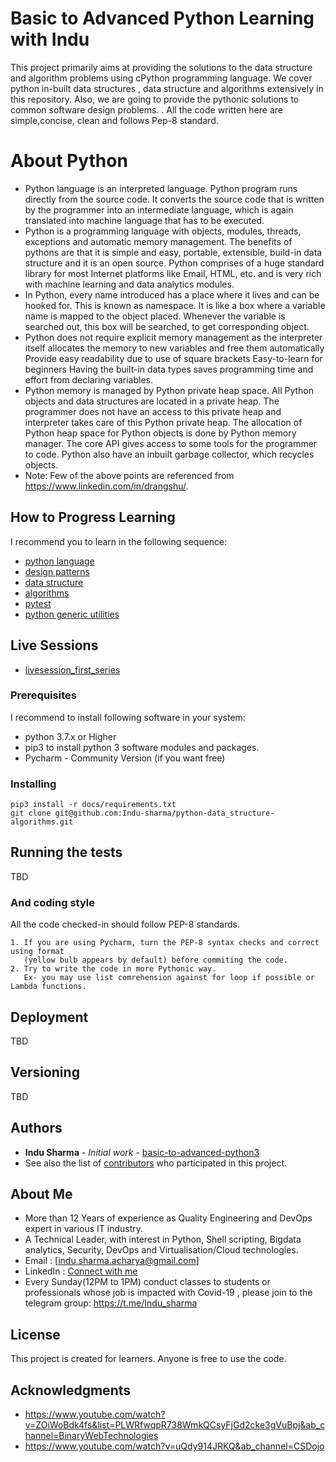 # Basic to Advanced Python Learning  with Indu 

This project primarily aims at providing the solutions to the data structure and algorithm problems using cPython programming language. We cover python in-built data structures , data structure and algorithms extensively in this repository. Also, we are going to provide the pythonic solutions to common software design problems. .
All the code written here are simple,concise, clean and follows Pep-8 standard.

# About Python 

* Python language is an interpreted language. Python program runs directly from the source code. It converts the source code that is written by the programmer into an intermediate language, which is again translated into machine language that has to be executed.
*  Python is a programming language with objects, modules, threads, exceptions and automatic memory management. The benefits of pythons are that it is simple and easy, portable, extensible, build-in data structure and it is an open source. Python comprises of a huge standard library for most Internet platforms like Email, HTML, etc. and is very rich with machine learning and data analytics modules. 
* In Python, every name introduced has a place where it lives and can be hooked for. This is known as namespace. It is like a box where a variable name is mapped to the object placed. Whenever the variable is searched out, this box will be searched, to get corresponding object.
*  Python does not require explicit memory management as the interpreter itself allocates the memory to new variables and free them automatically Provide easy readability due to use of square brackets Easy-to-learn for beginners Having the built-in data types saves programming time and effort from declaring variables.
* Python memory is managed by Python private heap space. All Python objects and data structures are located in a private heap. The programmer does not have an access to this private heap and interpreter takes care of this Python private heap. The allocation of Python heap space for Python objects is done by Python memory manager. The core API gives access to some tools for the programmer to code. Python also have an inbuilt garbage collector, which recycles objects.
* Note: Few of the above points are referenced from https://www.linkedin.com/in/drangshu/. 


## How to Progress Learning

I recommend you to learn in the following sequence:
* [python language](https://github.com/Indu-sharma/basic-to-advanced-python3/tree/master/python_language)
* [design patterns](https://github.com/Indu-sharma/basic-to-advanced-python3/tree/master/python_design_patterns)
* [data structure](https://github.com/Indu-sharma/basic-to-advanced-python3/tree/master/python_data_structure)
* [algorithms](https://github.com/Indu-sharma/basic-to-advanced-python3/tree/master/python_algorithms)
* [pytest](https://github.com/Indu-sharma/basic-to-advanced-python3/tree/master/pytest)
* [python generic utilities](https://github.com/Indu-sharma/basic-to-advanced-python3/tree/master/generic_utilities)

## Live Sessions 
* [livesession_first_series](https://github.com/Indu-sharma/basic-to-advanced-python3/tree/master/livesession_first_series)




### Prerequisites
I recommend to install following software in your system:
* python 3.7.x or Higher 
* pip3 to install python 3 software modules and packages. 
* Pycharm - Community Version (if you want free) 


### Installing


```
pip3 install -r docs/requirements.txt
git clone git@github.com:Indu-sharma/python-data_structure-algorithms.git
```


## Running the tests

TBD



### And coding style 

All the code checked-in should follow PEP-8 standards. 

```
1. If you are using Pycharm, turn the PEP-8 syntax checks and correct using format
   (yellow bulb appears by default) before commiting the code. 
2. Try to write the code in more Pythonic way. 
   Ex- you may use list comrehension against for loop if possible or Lambda functions. 
```

## Deployment

TBD


## Versioning

TBD

## Authors

* **Indu Sharma** - *Initial work* - [basic-to-advanced-python3](https://github.com/Indu-sharma/basic-to-advanced-python3)
* See also the list of [contributors](https://github.com/Indu-sharma/basic-to-advanced-python3/graphs/contributors) who participated in this project.

## About Me
* More than 12 Years of experience as Quality Engineering and DevOps expert in various IT industry. 
* A Technical Leader, with interest in Python, Shell scripting, Bigdata analytics, Security, DevOps and Virtualisation/Cloud technologies.
* Email : [indu.sharma.acharya@gmail.com]
* LinkedIn : [Connect with me](https://www.linkedin.com/in/indu-sharma-22842427/)
* Every Sunday(12PM to 1PM) conduct classes to students or professionals whose job is impacted with Covid-19 , please join to the telegram group: https://t.me/Indu_sharma

## License

This project is created for learners. Anyone is free to use the code. 

## Acknowledgments

* https://www.youtube.com/watch?v=ZOiWoBdk4fs&list=PLWRfwqpR738WmkQCsyFjGd2cke3gVuBpj&ab_channel=BinaryWebTechnologies
* https://www.youtube.com/watch?v=uQdy914JRKQ&ab_channel=CSDojo 


